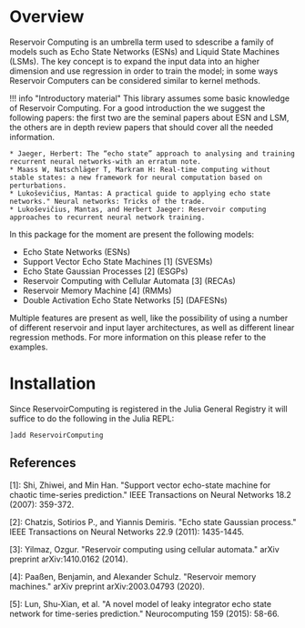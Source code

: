 # Overview

Reservoir Computing is an umbrella term used to sdescribe a family of models such as Echo State Networks (ESNs) and Liquid State Machines (LSMs). The key concept is to expand the input data into an higher dimension and use regression in order to train the model; in some ways Reservoir Computers can be considered similar to kernel methods. 

!!! info "Introductory material"
    This library assumes some basic knowledge of Reservoir Computing. For a good introduction the we suggest the following papers: the first two are the seminal papers about ESN and LSM, the others are in depth review papers that should cover all the needed information.
    
    * Jaeger, Herbert: The “echo state” approach to analysing and training recurrent neural networks-with an erratum note.
    * Maass W, Natschläger T, Markram H: Real-time computing without stable states: a new framework for neural computation based on perturbations.
    * Lukoševičius, Mantas: A practical guide to applying echo state networks." Neural networks: Tricks of the trade.
    * Lukoševičius, Mantas, and Herbert Jaeger: Reservoir computing approaches to recurrent neural network training.

In this package for the moment are present the following models:
- Echo State Networks (ESNs) 
- Support Vector Echo State Machines \[1\] (SVESMs)
- Echo State Gaussian Processes \[2\] (ESGPs)
- Reservoir Computing with Cellular Automata \[3\] (RECAs)
- Reservoir Memory Machine \[4\] (RMMs)
- Double Activation Echo State Networks \[5\] (DAFESNs)

Multiple features are present as well, like the possibility of using a number of different reservoir and input layer architectures, as well as different linear regression methods. For more information on this please refer to the examples.

# Installation
Since ReservoirComputing is registered in the Julia General Registry it will suffice to do the following in the Julia REPL:
```
]add ReservoirComputing
```




## References
 
 
[1]: Shi, Zhiwei, and Min Han. "Support vector echo-state machine for chaotic time-series prediction." IEEE Transactions on Neural Networks 18.2 (2007): 359-372.

[2]: Chatzis, Sotirios P., and Yiannis Demiris. "Echo state Gaussian process." IEEE Transactions on Neural Networks 22.9 (2011): 1435-1445.

[3]: Yilmaz, Ozgur. "Reservoir computing using cellular automata." arXiv preprint arXiv:1410.0162 (2014).

[4]: Paaßen, Benjamin, and Alexander Schulz. "Reservoir memory machines." arXiv preprint arXiv:2003.04793 (2020).

[5]: Lun, Shu-Xian, et al. "A novel model of leaky integrator echo state network for time-series prediction." Neurocomputing 159 (2015): 58-66.
